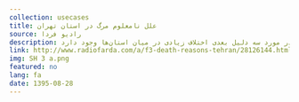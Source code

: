 ```yaml
---
collection: usecases
title: علل نامعلوم مرگ در استان تهران
source: رادیو فردا 
description: پراکندگی دلایل مرگ و میر در استان‌ها چه می‌تواند به ما بگوید؟ نگاهی به گزارش سازمان ثبت احوال درباره چهار دلیل اصلی مرگ و میر در ۳۱ استان کشور در سال ۱۳۹۳ نشان می‌دهد که بیماری‌های قلبی وعروقی شایع‌ترین دلیل مرگ است، ولی در مورد سه دلیل بعدی اختلاف زیادی در میان استان‌ها وجود دارد.
link: http://www.radiofarda.com/a/f3-death-reasons-tehran/28126144.html
img: SH 3 a.png
featured: no
lang: fa
date: 1395-08-28
---
```

